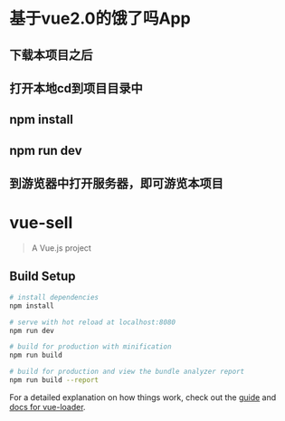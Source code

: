 
# 基于vue2.0的饿了吗App

## 下载本项目之后
## 打开本地cd到项目目录中
## npm install
## npm run dev
## 到游览器中打开服务器，即可游览本项目

# vue-sell

> A Vue.js project

## Build Setup

``` bash
# install dependencies
npm install

# serve with hot reload at localhost:8080
npm run dev

# build for production with minification
npm run build

# build for production and view the bundle analyzer report
npm run build --report
```

For a detailed explanation on how things work, check out the [guide](http://vuejs-templates.github.io/webpack/) and [docs for vue-loader](http://vuejs.github.io/vue-loader).
